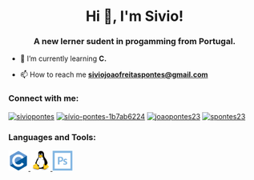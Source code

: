 <h1 align="center">Hi 👋, I'm Sivio!</h1>
<h3 align="center">A new lerner sudent in progamming from Portugal.</h3>

- 🌱 I’m currently learning **C.**

- 📫 How to reach me **siviojoaofreitaspontes@gmail.com**

<h3 align="left">Connect with me:</h3>
<p align="left">
<a href="https://twitter.com/siviopontes" target="blank"><img align="center" src="https://raw.githubusercontent.com/rahuldkjain/github-profile-readme-generator/master/src/images/icons/Social/twitter.svg" alt="siviopontes" height="30" width="40" /></a>
<a href="https://linkedin.com/in/sívio-pontes-1b7ab6224" target="blank"><img align="center" src="https://raw.githubusercontent.com/rahuldkjain/github-profile-readme-generator/master/src/images/icons/Social/linked-in-alt.svg" alt="sívio-pontes-1b7ab6224" height="30" width="40" /></a>
<a href="https://fb.com/joaopontes23" target="blank"><img align="center" src="https://raw.githubusercontent.com/rahuldkjain/github-profile-readme-generator/master/src/images/icons/Social/facebook.svg" alt="joaopontes23" height="30" width="40" /></a>
<a href="https://instagram.com/spontes23" target="blank"><img align="center" src="https://raw.githubusercontent.com/rahuldkjain/github-profile-readme-generator/master/src/images/icons/Social/instagram.svg" alt="spontes23" height="30" width="40" /></a>
</p>

<h3 align="left">Languages and Tools:</h3>
<p align="left"> <a href="https://www.cprogramming.com/" target="_blank" rel="noreferrer"> <img src="https://raw.githubusercontent.com/devicons/devicon/master/icons/c/c-original.svg" alt="c" width="40" height="40"/> </a> <a href="https://www.linux.org/" target="_blank" rel="noreferrer"> <img src="https://raw.githubusercontent.com/devicons/devicon/master/icons/linux/linux-original.svg" alt="linux" width="40" height="40"/> </a> <a href="https://www.photoshop.com/en" target="_blank" rel="noreferrer"> <img src="https://raw.githubusercontent.com/devicons/devicon/master/icons/photoshop/photoshop-line.svg" alt="photoshop" width="40" height="40"/> </a> </p>
